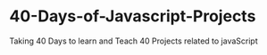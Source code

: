 # 40-Days-of-Javascript-Projects
Taking 40 Days to learn and Teach 40 Projects related to javaScript
